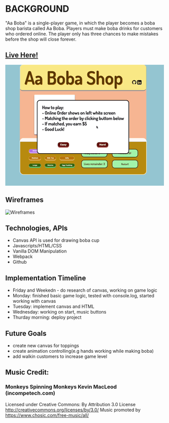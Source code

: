 # BACKGROUND

"Aa Boba" is a single-player game, in which the player becomes a boba shop barista called Aa Boba. Players must make boba drinks for customers who ordered online.  The player only has three chances to make mistakes before the shop will close forever.

## [Live Here!](https://kayileung.github.io/Aa_Boba/)

![](dist/Aa_boba500.gif)

## Wireframes
![Wireframes](https://github.com/KayiLeung/Vanilla-JS/blob/main/Screen%20Shot%202022-02-10%20at%2009.34.20.png)


## Technologies, APIs
- Canvas API is used for drawing boba cup
- Javascripts/HTML/CSS
- Vanilla DOM Manipulation
- Webpack
- Github

## Implementation Timeline
- Friday and Weekedn - do research of canvas, working on game logic 
- Monday: finished basic game logic, tested with console.log, started working with canvas
- Tuesday: implement canvas and HTML
- Wednesday: working on start, music buttons
- Thurday morning: deploy project


## Future Goals
- create new canvas for toppings
- create animation controlling(e.g hands working while making boba)
- add walkin customers to increase game level



## Music Credit:
### Monkeys Spinning Monkeys Kevin MacLeod (incompetech.com)
Licensed under Creative Commons: By Attribution 3.0 License
http://creativecommons.org/licenses/by/3.0/
Music promoted by https://www.chosic.com/free-music/all/



